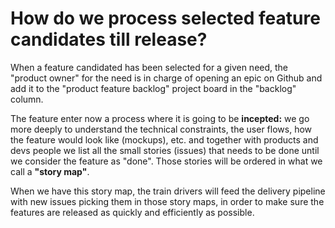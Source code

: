 # How do we process selected feature candidates till release?

When a feature candidated has been selected for a given need, the "product owner" for the need is in charge of opening an epic on Github and add it to the "product feature backlog" project board in the "backlog" column.

The feature enter now a process where it is going to be **incepted:** we go more deeply to understand the technical constraints, the user flows, how the feature would look like \(mockups\), etc. and together with products and devs people we list all the small stories \(issues\) that needs to be done until we consider the feature as "done". Those stories will be ordered in what we call a **"story map"**.

When we have this story map, the train drivers will feed the delivery pipeline with new issues picking them in those story maps, in order to make sure the features are released as quickly and efficiently as possible.

